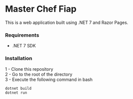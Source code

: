 # Master Chef Fiap

This is a web application built using .NET 7 and Razor Pages.

### Requirements

- .NET 7 SDK

### Installation
1 - Clone this repository  
2 - Go to the root of the directory  
3 - Execute the following command in bash
```
dotnet build
dotnet run
```

